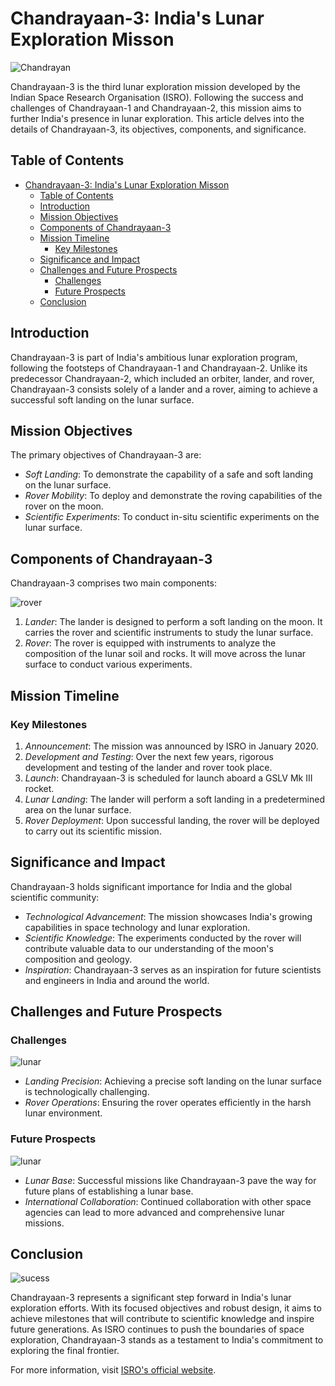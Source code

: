 # Chandrayaan-3: India's Lunar Exploration Misson

![Chandrayan](https://i.imgur.com/aAvngPj.jpeg "india's proud mission")


Chandrayaan-3 is the third lunar exploration mission developed by the Indian Space Research Organisation (ISRO). Following the success and challenges of Chandrayaan-1 and Chandrayaan-2, this mission aims to further India's presence in lunar exploration. This article delves into the details of Chandrayaan-3, its objectives, components, and significance.

## Table of Contents

- [Chandrayaan-3: India's Lunar Exploration Misson](#chandrayaan-3-indias-lunar-exploration-misson)
  - [Table of Contents](#table-of-contents)
  - [Introduction](#introduction)
  - [Mission Objectives](#mission-objectives)
  - [Components of Chandrayaan-3](#components-of-chandrayaan-3)
  - [Mission Timeline](#mission-timeline)
    - [Key Milestones](#key-milestones)
  - [Significance and Impact](#significance-and-impact)
  - [Challenges and Future Prospects](#challenges-and-future-prospects)
    - [Challenges](#challenges)
    - [Future Prospects](#future-prospects)
  - [Conclusion](#conclusion)

## Introduction

Chandrayaan-3 is part of India's ambitious lunar exploration program, following the footsteps of Chandrayaan-1 and Chandrayaan-2. Unlike its predecessor Chandrayaan-2, which included an orbiter, lander, and rover, Chandrayaan-3 consists solely of a lander and a rover, aiming to achieve a successful soft landing on the lunar surface.

## Mission Objectives


The primary objectives of Chandrayaan-3 are:

- *Soft Landing*: To demonstrate the capability of a safe and soft landing on the lunar surface.
- *Rover Mobility*: To deploy and demonstrate the roving capabilities of the rover on the moon.
- *Scientific Experiments*: To conduct in-situ scientific experiments on the lunar surface.

## Components of Chandrayaan-3

Chandrayaan-3 comprises two main components:

![rover](https://i.imgur.com/cv9zfTs.jpeg "rover")

1. *Lander*: The lander is designed to perform a soft landing on the moon. It carries the rover and scientific instruments to study the lunar surface.
2. *Rover*: The rover is equipped with instruments to analyze the composition of the lunar soil and rocks. It will move across the lunar surface to conduct various experiments.

## Mission Timeline

### Key Milestones

1. *Announcement*: The mission was announced by ISRO in January 2020.
2. *Development and Testing*: Over the next few years, rigorous development and testing of the lander and rover took place.
3. *Launch*: Chandrayaan-3 is scheduled for launch aboard a GSLV Mk III rocket.
4. *Lunar Landing*: The lander will perform a soft landing in a predetermined area on the lunar surface.
5. *Rover Deployment*: Upon successful landing, the rover will be deployed to carry out its scientific mission.

## Significance and Impact

Chandrayaan-3 holds significant importance for India and the global scientific community:

- *Technological Advancement*: The mission showcases India's growing capabilities in space technology and lunar exploration.
- *Scientific Knowledge*: The experiments conducted by the rover will contribute valuable data to our understanding of the moon's composition and geology.
- *Inspiration*: Chandrayaan-3 serves as an inspiration for future scientists and engineers in India and around the world.

## Challenges and Future Prospects

### Challenges

![lunar](https://i.imgur.com/Thv3TbB.jpeg)

- *Landing Precision*: Achieving a precise soft landing on the lunar surface is technologically challenging.
- *Rover Operations*: Ensuring the rover operates efficiently in the harsh lunar environment.

### Future Prospects

![lunar](https://i.imgur.com/y61A9rK.jpeg "sss")

- *Lunar Base*: Successful missions like Chandrayaan-3 pave the way for future plans of establishing a lunar base.
- *International Collaboration*: Continued collaboration with other space agencies can lead to more advanced and comprehensive lunar missions.

## Conclusion

![sucess](https://i.imgur.com/YratUWi.jpeg) 


Chandrayaan-3 represents a significant step forward in India's lunar exploration efforts. With its focused objectives and robust design, it aims to achieve milestones that will contribute to scientific knowledge and inspire future generations. As ISRO continues to push the boundaries of space exploration, Chandrayaan-3 stands as a testament to India's commitment to exploring the final frontier.

For more information, visit [ISRO's official website](https://www.isro.gov.in).

